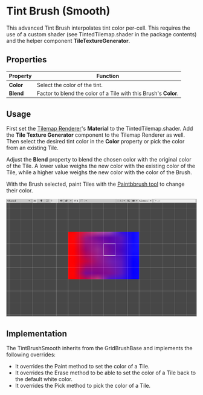 # Tint Brush (Smooth)

This advanced Tint Brush interpolates tint color per-cell. This requires the use of a custom shader (see TintedTilemap.shader in the package contents) and the helper component __TileTextureGenerator__.

## Properties

| Property  | Function                                                     |
| --------- | ------------------------------------------------------------ |
| __Color__ | Select the color of the tint.                                |
| __Blend__ | Factor to blend the color of a Tile with this Brush's __Color__. |

## Usage

First set the [Tilemap Renderer](https://docs.unity3d.com/Manual/class-TilemapRenderer.html)'s __Material__ to the TintedTilemap.shader. Add the __Tile Texture Generator__ component to the Tilemap Renderer as well. Then select the desired tint color in the __Color__ property or pick the color from an existing Tile.

Adjust the __Blend__ property to blend the chosen color with the original color of the Tile. A lower value weighs the new color with the existing color of the Tile, while a higher value weighs the new color with the color of the Brush.

With the Brush selected, paint Tiles with the [Paintbbrush tool](https://docs.unity3d.com/Manual/Tilemap-Painting.html#Brush) to change their color.

![Scene View with Tint Brush (Smooth)](images/TintBrushSmooth.png)

## Implementation

The TintBrushSmooth inherits from the GridBrushBase and implements the following overrides:

- It overrides the Paint method to set the color of a Tile. 
- It overrides the Erase method to be able to set the color of a Tile back to the default white color. 
- It overrides the Pick method to pick the color of a Tile.